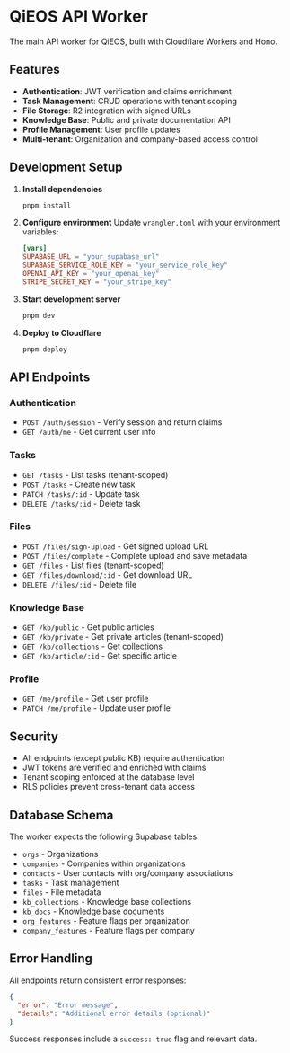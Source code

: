 # QiEOS API Worker

The main API worker for QiEOS, built with Cloudflare Workers and Hono.

## Features

- **Authentication**: JWT verification and claims enrichment
- **Task Management**: CRUD operations with tenant scoping
- **File Storage**: R2 integration with signed URLs
- **Knowledge Base**: Public and private documentation API
- **Profile Management**: User profile updates
- **Multi-tenant**: Organization and company-based access control

## Development Setup

1. **Install dependencies**
   ```bash
   pnpm install
   ```

2. **Configure environment**
   Update `wrangler.toml` with your environment variables:
   ```toml
   [vars]
   SUPABASE_URL = "your_supabase_url"
   SUPABASE_SERVICE_ROLE_KEY = "your_service_role_key"
   OPENAI_API_KEY = "your_openai_key"
   STRIPE_SECRET_KEY = "your_stripe_key"
   ```

3. **Start development server**
   ```bash
   pnpm dev
   ```

4. **Deploy to Cloudflare**
   ```bash
   pnpm deploy
   ```

## API Endpoints

### Authentication
- `POST /auth/session` - Verify session and return claims
- `GET /auth/me` - Get current user info

### Tasks
- `GET /tasks` - List tasks (tenant-scoped)
- `POST /tasks` - Create new task
- `PATCH /tasks/:id` - Update task
- `DELETE /tasks/:id` - Delete task

### Files
- `POST /files/sign-upload` - Get signed upload URL
- `POST /files/complete` - Complete upload and save metadata
- `GET /files` - List files (tenant-scoped)
- `GET /files/download/:id` - Get download URL
- `DELETE /files/:id` - Delete file

### Knowledge Base
- `GET /kb/public` - Get public articles
- `GET /kb/private` - Get private articles (tenant-scoped)
- `GET /kb/collections` - Get collections
- `GET /kb/article/:id` - Get specific article

### Profile
- `GET /me/profile` - Get user profile
- `PATCH /me/profile` - Update user profile

## Security

- All endpoints (except public KB) require authentication
- JWT tokens are verified and enriched with claims
- Tenant scoping enforced at the database level
- RLS policies prevent cross-tenant data access

## Database Schema

The worker expects the following Supabase tables:
- `orgs` - Organizations
- `companies` - Companies within organizations
- `contacts` - User contacts with org/company associations
- `tasks` - Task management
- `files` - File metadata
- `kb_collections` - Knowledge base collections
- `kb_docs` - Knowledge base documents
- `org_features` - Feature flags per organization
- `company_features` - Feature flags per company

## Error Handling

All endpoints return consistent error responses:
```json
{
  "error": "Error message",
  "details": "Additional error details (optional)"
}
```

Success responses include a `success: true` flag and relevant data.

